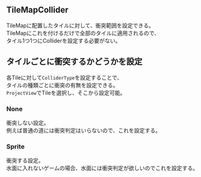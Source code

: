 ## TileMapCollider
TileMapに配置したタイルに対して、衝突範囲を設定できる。  
TileMapにこれを付けるだけで全部のタイルに適用されるので、  
タイル1つ1つにColliderを設定する必要がない。

## タイルごとに衝突するかどうかを設定
各Tileに対して`ColliderType`を設定することで、  
タイルの種類ごとに衝突の有無を設定できる。  
`ProjectView`でTileを選択し、そこから設定可能。 

### None
衝突しない設定。  
例えば普通の道には衝突判定はいらないので、これを設定する。

### Sprite
衝突する設定。  
水面に入れないゲームの場合、水面には衝突判定が欲しいのでこれを設定する。
